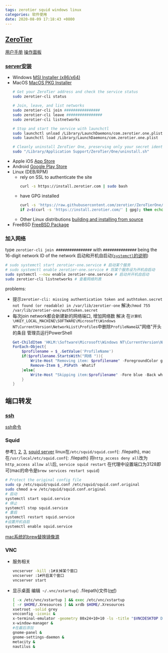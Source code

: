 ```yaml
---
tags: zerotier squid windows linux
categories: 软件使用
date: 2020-08-09 17:18:43 +0800
---
```

## [ZeroTier](https://www.zerotier.com/)
[用户手册](https://zerotier.atlassian.net/wiki/spaces/SD/pages/8454145/Getting+Started+with+ZeroTier)
[操作面板](https://my.zerotier.com/network)

### [server安装](https://www.zerotier.com/download/)
- Windows [MSI Installer (x86/x64)](https://download.zerotier.com/dist/ZeroTier%20One.msi)
- MacOS [MacOS PKG Installer](https://download.zerotier.com/dist/ZeroTier%20One.pkg)
    ```bash
    # Get your ZeroTier address and check the service status
    sudo zerotier-cli status

    # Join, leave, and list networks
    sudo zerotier-cli join ################
    sudo zerotier-cli leave ################
    sudo zerotier-cli listnetworks
    
    # Stop and start the service with launchctl
    sudo launchctl unload /Library/LaunchDaemons/com.zerotier.one.plist
    sudo launchctl load /Library/LaunchDaemons/com.zerotier.one.plist
    
    # Cleanly uninstall ZeroTier One, preserving only your secret identity
    sudo "/Library/Application Support/ZeroTier/One/uninstall.sh"
    ```
- Apple iOS [App Store](https://itunes.apple.com/us/app/zerotier-one/id1084101492?mt=8)
- Android [Google Play Store](https://play.google.com/store/apps/details?id=com.zerotier.one)
- Linux (DEB/RPM)
	- rely on SSL to authenticate the site
        ```bash
        curl -s https://install.zerotier.com | sudo bash
        ```
	- have GPG installed
        ```bash
        curl -s 'https://raw.githubusercontent.com/zerotier/ZeroTierOne/master/doc/contact%40zerotier.com.gpg' | gpg --import && \
        if z=$(curl -s 'https://install.zerotier.com/' | gpg); then echo "$z" | sudo bash; fi
        ```
	- Other Linux distributions [ building and installing from source](https://github.com/zerotier/ZeroTierOne)
- FreeBSD [FreeBSD Package](https://www.freshports.org/net/zerotier/)

### 加入网络
type `zerotier-cli join ################` with `###############` being the 16-digit network ID of the network
启动和开机自启动([`systemctl`的说明](https://www.freedesktop.org/software/systemd/man/latest/systemctl.html))
```bash
# sudo systemctl start zerotier-one.service # 启动某个服务
# sudo systemctl enable zerotier-one.service # 将某个服务设为开机自启动
sudo systemctl --now enable zerotier-one.service # 启动并开机自启动
sudo zerotier-cli listnetworks # 查看网络列表
```
problems:
- 提示`zerotier-cli: missing authentication token and authtoken.secret not found (or readable) in /var/lib/zerotier-one`
解决`chmod 755 /var/lib/zerotier-one/authtoken.secret`
- 每次join network都会新建新的网络端口, 增加网络数
解决 在`计算机\HKEY_LOCAL_MACHINE\SOFTWARE\Microsoft\Windows NT\CurrentVersion\NetworkList\Profiles`中删除`ProfileName`以"网络"开头的条目
管理员运行PowerShell
    ```powershell
    Get-ChildItem 'HKLM:\Software\Microsoft\Windows NT\CurrentVersion\NetworkList\Profiles\' |
    ForEach-Object{
        $profilename = $_.GetValue('ProfileName')
        if($profilename.StartsWith("网络 ")){
            Write-Host "Removing item: $profilename" -ForegroundColor green
            Remove-Item $_.PSPath -Whatif
        }else{
            Write-Host "Skipping item:$profilename" -Fore blue -Back white
        }
    }
    ```
## 端口转发
### [ssh](https://www.openssh.com/manual.html)
[ssh命令](https://man.openbsd.org/ssh)

### Squid
参考[1](https://blog.csdn.net/zhangxiong2532/article/details/48624821), [2](https://www.51test.net/show/281472.html), [3](https://www.cnblogs.com/--smile/p/11090823.html), [squid server](https://ubuntu.com/server/docs/how-to-install-a-squid-server)
linux在`/etc/squid/squid.conf`{: .filepath}, mac在`/usr/local/etc/squid.conf`{: .filepath}
将`http_access deny all`改为`http_access allow all`后, `service squid restart`
在代理中设置端口为3128即可(mac的命令是`brew services restart squid`)
```bash
# Protect the original config file
sudo cp /etc/squid/squid.conf /etc/squid/squid.conf.original
sudo chmod a-w /etc/squid/squid.conf.original
# 启动
systemctl start squid.service
# 停止
systemctl stop squid.service
# 重启
systemctl restart squid.service
#设置开机自启
systemctl enable squid.service
```
[mac系统的brew替换镜像源](https://www.jianshu.com/p/3a147eb1c23f)

### VNC
- 服务相关
    ```bash
    vncserver -kill :1#关掉某个窗口
    vncserver :1#开启某个窗口
    vncserver start
    ```
- 显示桌面
编辑` ~/.vnc/xstartup`{: .filepath}文件([ref](https://www.cnblogs.com/xzlive/p/9176327.html))
    ```bash
    [ -x /etc/vnc/xstartup ] && exec /etc/vnc/xstartup
    [ -r $HOME/.Xresources ] && xrdb $HOME/.Xresources
    xsetroot -solid grey
    vncconfig -iconic &
    x-terminal-emulator -geometry 80x24+10+10 -ls -title "$VNCDESKTOP Desktop" &
    x-window-manager &
    #在最后添加
    gnome-panel &
    gnome-settings-daemon &
    metacity &
    nautilus &
    ```